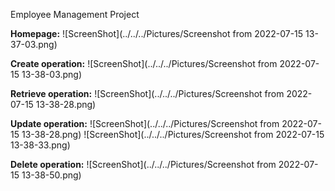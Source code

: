
Employee Management Project

**Homepage:**
![ScreenShot](../../../Pictures/Screenshot from 2022-07-15 13-37-03.png)

**Create operation:**
![ScreenShot](../../../Pictures/Screenshot from 2022-07-15 13-38-03.png)

**Retrieve operation:**
![ScreenShot](../../../Pictures/Screenshot from 2022-07-15 13-38-28.png)

**Update operation:**
![ScreenShot](../../../Pictures/Screenshot from 2022-07-15 13-38-28.png)
![ScreenShot](../../../Pictures/Screenshot from 2022-07-15 13-38-33.png)

**Delete operation:**
![ScreenShot](../../../Pictures/Screenshot from 2022-07-15 13-38-50.png)